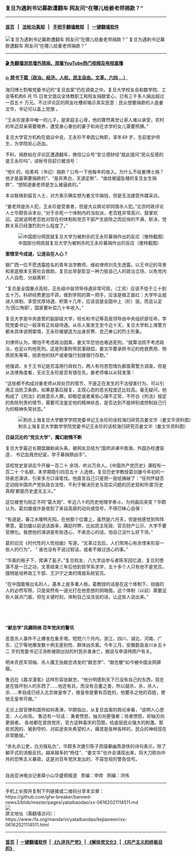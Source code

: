 ### 复旦为遇刺书记募款遭翻车  网友问“在哪儿给姜老师捐款？”
------------------------

#### [首页](https://github.com/gfw-breaker/banned-news3/blob/master/README.md) &nbsp;&nbsp;|&nbsp;&nbsp; [法轮功真相](https://github.com/begood0513/basic/blob/master/README.md)  &nbsp;&nbsp;|&nbsp;&nbsp; [手把手翻墙教程](https://github.com/gfw-breaker/guides/wiki)  &nbsp;&nbsp;|&nbsp;&nbsp; [一键翻墙软件](https://github.com/gfw-breaker/nogfw/blob/master/README.md)  



<div id="headerimg">
 <img alt="复旦为遇刺书记募款遭翻车  网友问“在哪儿给姜老师捐款？”" src="https://www.rfa.org/mandarin/yataibaodao/kejiaowen/xx-06162021114511.html/@@images/561f6228-613b-4569-8286-54ddbaa72b1b.jpeg" title="复旦为遇刺书记募款遭翻车  网友问“在哪儿给姜老师捐款？”"/>
 <span class="lead_image_caption">
  复旦为遇刺书记募款遭翻车  网友问“在哪儿给姜老师捐款？”
 </span>
 <!-- zoomattribute -->
</div>

<hr/>


#### [ 🎬  免翻墙浏览墙外禁闻、观看YouTube热门视频及电视直播](https://github.com/gfw-breaker/HelloWorld)

#### [ 💥  禁书下载（政治、经济、人权、民主自由、文革、六四 ...）](https://github.com/gfw-breaker/books/blob/master/README.md)

<div id="storytext">
 <p>
 </p>
 <p>
  海归博士割喉党委书记的“复旦血案”仍在调查之中。复旦大学校友会和数学院、工会等机构6
  <span>
   月
  </span>
  15
  <span>
   日发文倡议全体教职工和校友捐献爱心，已有三千多人捐出超过一百五十
  </span>
  <span>
   万元。不过评论区的网友吐槽却揭示真实民意：民众想要捐款的人是姜文华，书记可以盖上党旗
  </span>
  。
 </p>
 <p>
  “王永珍是家中唯一的儿子，是家庭主心骨，他的骤然离世让家人难以承受，农村的年迈双亲需要赡养，遭受身心重创的妻子和尚在求学的女儿需要照拂。”
 </p>
 <p>
  复旦大学官方机构在倡议中说，王永珍不幸因公殉职，享年49
  <span>
   岁，生前爱护师生，为学院呕心沥血。
  </span>
 </p>
 <p>
  不料，捐款帖在评论区遭遇翻车，微信公众号“安兰德财经”就此提问“民众反感的是王永珍吗”，该帐号目前已被消号：
 </p>
 <p>
  “他X
  <span>
   的，给素鸡（书记）捐款？公布一下他每年的收入。为什么不给姜博士捐？他才是最需要捐款的”、“是非黑白，天道定断”、“谁给被逼坠楼的复旦女生捐款”、“想知道姜老师是怎么被逼疯的。”
  </span>
 </p>
 <p>
  本台联络到留言人士，对方表示确实想为姜文华捐钱，但是无法接受外媒采访。
 </p>
 <p>
  “姜老师是杀人犯，王永珍是受害者，但是大众舆论却同情杀人犯。”北京时政评论人士华颇告诉本台,
  <span>
   “对于杀死一个体制内的当权派，老百姓非常高兴、鼓掌欢迎。这就说明老百姓对现在的体制和党员干部产生欲除之而后快的不满、斩决，党群关系已经激烈到什么程度了。”
  </span>
 </p>
 <p>
  <span>
   <figure class="image-richtext image-inline captioned" style="width:620px;">
    <img alt="中国部分网民就复旦大学为被刺杀的王永珍募捐作出的反应（推特截图）" src="https://www.rfa.org/mandarin/yataibaodao/kejiaowen/xx-06162021114511.html/xx0616d.jpg/@@images/2c794805-cddd-4abb-95dd-a0e208e12e8a.jpeg" title="xx0616d.jpg"/>
    <figcaption class="image-caption">
     中国部分网民就复旦大学为被刺杀的王永珍募捐作出的反应（推特截图）
    </figcaption>
    <small>
    </small>
   </figure>
  </span>
 </p>
 <p>
  <strong>
   案情至今成谜，公道自在人心？
  </strong>
 </p>
 <p>
  据广西一位不愿透露姓名的青年法学教师、维权律师刘先生透露，以王书记的背景和家底根本无需社会救助，复旦此举是彰显一种力挺自己人的政治立场，以免党内人人自危、分崩离析：
 </p>
 <p>
  “复旦是全国重点高校，正处级中层领导待遇非常可观，（工资）应该不低于三十到五十万。科研经费更加不菲。做到学院的第一把手，应该是根正苗红：大学毕业就进入体制、享受优厚待遇，积累十几年，应该说是全国中上（阶）层。而且认定为‘因公殉职’，国家要补偿几十年收入。”
 </p>
 <p>
  复旦大学是中央直管的副部级大学，校长和书记等高层领导由中央组织部任命，学院党委书记一般享有正处级待遇。从杀人案发生至今近十天，复旦大学和上海警方都未具体说明案情，王永珍被塑造为出身贫寒、克己奉公的烈士形象。
 </p>
 <p>
  刘律师认为，哪怕不考虑政治因素，姜文华恐怕也难逃死刑，“就算法院不考虑政治，也足以判他死刑。这是刑事附带民事赔偿，姜文华要承担书记的抢救费用、物质损失等等，拍卖他的财产或者强行划拨银行存款。”
 </p>
 <p>
  他强调，关于王书记是否滥用行政权力，两人有何恩怨情仇都亟需警方调查。但是从法律角度看，无论王永珍是否有错在先，姜老师难以从轻发落：
 </p>
 <p>
  “这些都不构成对姜老师从轻处罚的情节，不是正在发生的不法侵害行为、可以引用正当防卫条款。如果是事后报复，主观心态的恶劣程度还比较高。毫无疑问，他构成了《刑法》的故意杀人罪。抑郁症或者某些心理不正常，不符合《刑法》规定的免除刑责的情节，需要司法鉴定他的精神状态，是否达到不能辨别或控制自己行为的精神失常状态。”
 </p>
 <p>
  <figure class="image-richtext image-inline captioned" style="width:620px;">
   <img alt="刺杀上海复旦大学数学学院党委书记王永珍的该校海归研究员姜文华（姜文华资料图）" src="https://www.rfa.org/mandarin/yataibaodao/kejiaowen/xx-06162021114511.html/xx0616a.jpg/@@images/835020de-47ed-4e99-88d7-3abf1d2dcd3f.jpeg" title="xx0616a.jpg"/>
   <figcaption class="image-caption">
    刺杀上海复旦大学数学学院党委书记王永珍的该校海归研究员姜文华（姜文华资料图）
   </figcaption>
   <small>
   </small>
  </figure>
 </p>
 <p>
  <strong>
   日益沉沦的“党旦大学”，魔幻剧情不断
  </strong>
 </p>
 <p>
  复旦大学最近长期盘踞新闻头条，被网友总结为“国师讲课中南海，外国办校遭驱逐， 书记血溅世纪诞，学子募捐祭凶手”。
 </p>
 <p>
  该校党史宣讲迄今开展一百二十
  <span>
   余场、听众万余人。《中国共产党历史》课程有一百二十
  </span>
  <span>
   个名额，本学期吸引四百五十
  </span>
  <span>
   人选修。复旦历史学教授葛剑雄今年初的一场表忠演讲，引来多方口诛笔伐。他直言自己只是把一层纸捅破了：“任何怀疑否定动摇中国共产党执政合法性、不利于解决历史与现实问题的历史观和所谓‘历史真相’都是历史虚无主义。”
  </span>
 </p>
 <p>
  这位被誉为刚正不阿“葛大炮”、年近八十的历史地理学泰斗，为何画风突变？华颇认为，葛剑雄或许是收到了来自高层的动向或信号，不得已昧心自保：
 </p>
 <p>
  “有道是，春江水暖鸭先知。在他那个位置上，虽然是六月天，但是他感觉到阵阵寒意。葛剑雄以前说话直率，痛砭时弊，比如民主宪政、官员财产公示、大学不要官僚化。我想他的演讲是有些违心，不表忠心的话，怕自己没什么好下场。”
 </p>
 <p>
  葛的旧文《时代性的人性扭曲》写道，“文革过去后，人们常用心有余悸来形容一些人的行为”， “ 谁也没有不说过假话，或者不做过违心的事。”
 </p>
 <p>
  “华美的袍子下，爬满了虱子。”复旦校友、八九学运参与者陈军回忆道，复旦的堕落不是一日之功，文革结束三年后他到哲学系求学，五十多个人只有他不是党员，摆明是培养政工干部、王沪宁之类的情报系统官员。
 </p>
 <p>
  “在中国能够出名的人，基本上是多重人格。葛教授的话是在这个体制下、扭曲的人的必然写照，只是突然有一道光打在他思想的阴暗面。这个体制（以前）需要这些人装点门面，但在关键时刻，体制自己没法说的话，让这些人说出来。”
 </p>
 <p>
  <br/>
 </p>
 <p>
  <br/>
 </p>
 <p>
  <strong>
   “献忠学”风靡网络
  </strong>
  <strong>
   <span>
    百年党庆的警讯
   </span>
  </strong>
 </p>
 <p>
  恶意杀人事件不止爆发在象牙塔。短短六个月内，浙江、四川、湖北、河南、广东、辽宁等地爆发数十例无差别性、群体凶杀案。今年三月，安徽歙县金川乡五十二
  <span>
   岁的党委书记汪浩彬被刚出狱的村民杀害身亡，据说与申请特困户有关。
  </span>
 </p>
 <p>
  明末农民军领袖、杀人魔王张献忠诱发的“献忠学”、“献忠梗”如今被中国全网屏蔽。
 </p>
 <p>
  鲁迅在《晨凉漫笔》这样形容张献忠，“他分明感到天下已没有自己的东西，现在是在毁坏别人的东西了……他还有兵，而没有古董之类，所以就杀，杀，杀人，杀……李自成已经入北京做皇帝了，做皇帝是要有百姓的，他要杀之他的百姓，使他无皇帝可做。”
 </p>
 <p>
  无论上层官僚和国师如何表演，华颇指出，从复旦血案的舆论来看，“说明人心思变、人心向背。
  <span>
   鲁迅有一句话： 勇者愤怒，抽刃向更强者；怯者愤怒，却抽刃向更弱者。
  </span>
  各地都在宣扬党庆，官方这种喜庆的范围，给底层民众强大的刺激。那些贫困的、被剥夺的、对前途丧失希望的人，痛苦是各种各样的，民众的神经现在非常脆弱。”
 </p>
 <p>
  “赤丸杀公吏，白刃报私仇”，华颇多次援引陈子昂描摹幽燕游侠的诗句表示，除了躺平式的消极反抗，越来越多的“杨佳”、“姜文华”也许会涌现出来，将大刀砍向中共的恐怖主义暴政，这是对百年党庆发出的、不容忽视的警告信号。
 </p>
 <p>
  <br/>
  自由亚洲电台记者薛小山华盛顿报道   责编：申铧   网编：洪伟
 </p>
</div>

<hr/>
手机上长按并复制下列链接或二维码分享本文章：<br/>
https://github.com/gfw-breaker/banned-news3/blob/master/pages/yataibaodao/xx-06162021114511.md <br/>
<a href='https://github.com/gfw-breaker/banned-news3/blob/master/pages/yataibaodao/xx-06162021114511.md'><img src='https://github.com/gfw-breaker/banned-news3/blob/master/pages/yataibaodao/xx-06162021114511.md.png'/></a> <br/>
原文地址（需翻墙访问）：https://www.rfa.org/mandarin/yataibaodao/kejiaowen/xx-06162021114511.html


------------------------
#### [首页](https://github.com/gfw-breaker/banned-news3/blob/master/README.md) &nbsp;|&nbsp; [一键翻墙软件](https://github.com/gfw-breaker/nogfw/blob/master/README.md) &nbsp;| [《九评共产党》](https://github.com/gfw-breaker/9ping.md/blob/master/README.md#九评之一评共产党是什么) | [《解体党文化》](https://github.com/gfw-breaker/jtdwh.md/blob/master/README.md) | [《共产主义的终极目的》](https://github.com/gfw-breaker/gczydzjmd.md/blob/master/README.md)


<img src='http://gfw-breaker.win/banned-news3/pages/yataibaodao/xx-06162021114511.md' width='0px' height='0px'/>
